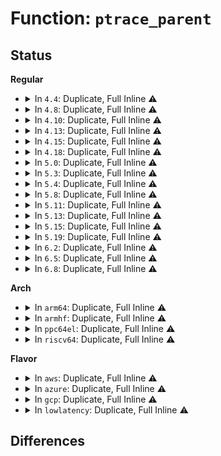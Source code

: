 # Function: <code>ptrace_parent</code>

## Status
<b>Regular</b>
<ul>
<li>
<details>
<summary>In <code>4.4</code>: Duplicate, Full Inline ⚠️</summary>

**Collision:** Static Duplication

**Inline:** Full

**Transformation:** False

**Instances:**

```
In fs/proc/array.c (ffffffff81280b28)
Location: include/linux/ptrace.h:112
Inline: True
Inline callers:
  - fs/proc/array.c:proc_pid_status
```
```
In security/selinux/hooks.c (ffffffff81344d5f)
Location: include/linux/ptrace.h:112
Inline: True
Inline callers:
  - security/selinux/hooks.c:selinux_setprocattr
  - security/selinux/hooks.c:selinux_bprm_set_creds
```
```
In security/smack/smack_lsm.c (ffffffff81360642)
Location: include/linux/ptrace.h:112
Inline: True
Inline callers:
  - security/smack/smack_lsm.c:smack_bprm_set_creds
```
```
In security/apparmor/domain.c (ffffffff8137a5a9)
Location: include/linux/ptrace.h:112
Inline: True
Inline callers:
  - security/apparmor/domain.c:may_change_ptraced_domain
```
</details>
</li>
<li>
<details>
<summary>In <code>4.8</code>: Duplicate, Full Inline ⚠️</summary>

**Collision:** Static Duplication

**Inline:** Full

**Transformation:** False

**Instances:**

```
In fs/proc/array.c (ffffffff812adba0)
Location: include/linux/ptrace.h:112
Inline: True
Inline callers:
  - fs/proc/array.c:proc_pid_status
```
```
In security/selinux/hooks.c (ffffffff81379897)
Location: include/linux/ptrace.h:112
Inline: True
Inline callers:
  - security/selinux/hooks.c:selinux_setprocattr
  - security/selinux/hooks.c:selinux_bprm_set_creds
```
```
In security/smack/smack_lsm.c (ffffffff81396bb2)
Location: include/linux/ptrace.h:112
Inline: True
Inline callers:
  - security/smack/smack_lsm.c:smack_bprm_set_creds
```
```
In security/apparmor/domain.c (ffffffff813b3569)
Location: include/linux/ptrace.h:112
Inline: True
Inline callers:
  - security/apparmor/domain.c:may_change_ptraced_domain
```
</details>
</li>
<li>
<details>
<summary>In <code>4.10</code>: Duplicate, Full Inline ⚠️</summary>

**Collision:** Static Duplication

**Inline:** Full

**Transformation:** False

**Instances:**

```
In fs/proc/array.c (ffffffff812c34a5)
Location: include/linux/ptrace.h:114
Inline: True
Inline callers:
  - fs/proc/array.c:proc_pid_status
```
```
In security/selinux/hooks.c (ffffffff81390306)
Location: include/linux/ptrace.h:114
Inline: True
Inline callers:
  - security/selinux/hooks.c:selinux_setprocattr
  - security/selinux/hooks.c:selinux_bprm_set_creds
```
```
In security/smack/smack_lsm.c (ffffffff813ad342)
Location: include/linux/ptrace.h:114
Inline: True
Inline callers:
  - security/smack/smack_lsm.c:smack_bprm_set_creds
```
```
In security/apparmor/domain.c (ffffffff813ca779)
Location: include/linux/ptrace.h:114
Inline: True
Inline callers:
  - security/apparmor/domain.c:may_change_ptraced_domain
```
```
In security/yama/yama_lsm.c (ffffffff813e87b6)
Location: include/linux/ptrace.h:114
Inline: True
Inline callers:
  - security/yama/yama_lsm.c:yama_ptrace_access_check
```
</details>
</li>
<li>
<details>
<summary>In <code>4.13</code>: Duplicate, Full Inline ⚠️</summary>

**Collision:** Static Duplication

**Inline:** Full

**Transformation:** False

**Instances:**

```
In fs/proc/array.c (ffffffff812d0726)
Location: include/linux/ptrace.h:116
Inline: True
Inline callers:
  - fs/proc/array.c:proc_pid_status
```
```
In security/selinux/hooks.c (ffffffff813a9919)
Location: include/linux/ptrace.h:116
Inline: True
Inline callers:
  - security/selinux/hooks.c:selinux_setprocattr
  - security/selinux/hooks.c:selinux_bprm_set_creds
```
```
In security/smack/smack_lsm.c (ffffffff813c5aa3)
Location: include/linux/ptrace.h:116
Inline: True
Inline callers:
  - security/smack/smack_lsm.c:smack_bprm_set_creds
```
```
In security/apparmor/domain.c (ffffffff813dffee)
Location: include/linux/ptrace.h:116
Inline: True
Inline callers:
  - security/apparmor/domain.c:may_change_ptraced_domain
```
```
In security/yama/yama_lsm.c (ffffffff813f4956)
Location: include/linux/ptrace.h:116
Inline: True
```
</details>
</li>
<li>
<details>
<summary>In <code>4.15</code>: Duplicate, Full Inline ⚠️</summary>

**Collision:** Static Duplication

**Inline:** Full

**Transformation:** False

**Instances:**

```
In fs/proc/array.c (ffffffff812f4f58)
Location: include/linux/ptrace.h:117
Inline: True
Inline callers:
  - fs/proc/array.c:proc_pid_status
```
```
In security/selinux/hooks.c (ffffffff813cf8ac)
Location: include/linux/ptrace.h:117
Inline: True
Inline callers:
  - security/selinux/hooks.c:selinux_setprocattr
  - security/selinux/hooks.c:selinux_bprm_set_creds
```
```
In security/smack/smack_lsm.c (ffffffff813ebd91)
Location: include/linux/ptrace.h:117
Inline: True
Inline callers:
  - security/smack/smack_lsm.c:smack_bprm_set_creds
```
```
In security/apparmor/domain.c (ffffffff81406777)
Location: include/linux/ptrace.h:117
Inline: True
Inline callers:
  - security/apparmor/domain.c:may_change_ptraced_domain
```
```
In security/yama/yama_lsm.c (ffffffff8141cd96)
Location: include/linux/ptrace.h:117
Inline: True
```
</details>
</li>
<li>
<details>
<summary>In <code>4.18</code>: Duplicate, Full Inline ⚠️</summary>

**Collision:** Static Duplication

**Inline:** Full

**Transformation:** False

**Instances:**

```
In fs/proc/array.c (ffffffff813222fd)
Location: include/linux/ptrace.h:117
Inline: True
Inline callers:
  - fs/proc/array.c:proc_pid_status
```
```
In security/selinux/hooks.c (ffffffff813fc4a0)
Location: include/linux/ptrace.h:117
Inline: True
Inline callers:
  - security/selinux/hooks.c:selinux_setprocattr
  - security/selinux/hooks.c:selinux_bprm_set_creds
```
```
In security/smack/smack_lsm.c (ffffffff8141c712)
Location: include/linux/ptrace.h:117
Inline: True
Inline callers:
  - security/smack/smack_lsm.c:smack_bprm_set_creds
```
```
In security/apparmor/domain.c (ffffffff8143729f)
Location: include/linux/ptrace.h:117
Inline: True
Inline callers:
  - security/apparmor/domain.c:may_change_ptraced_domain
```
```
In security/yama/yama_lsm.c (ffffffff8144f060)
Location: include/linux/ptrace.h:117
Inline: True
```
</details>
</li>
<li>
<details>
<summary>In <code>5.0</code>: Duplicate, Full Inline ⚠️</summary>

**Collision:** Static Duplication

**Inline:** Full

**Transformation:** False

**Instances:**

```
In fs/proc/array.c (ffffffff8133940d)
Location: include/linux/ptrace.h:117
Inline: True
Inline callers:
  - fs/proc/array.c:proc_pid_status
```
```
In security/selinux/hooks.c (ffffffff81418be7)
Location: include/linux/ptrace.h:117
Inline: True
Inline callers:
  - security/selinux/hooks.c:selinux_setprocattr
  - security/selinux/hooks.c:selinux_bprm_set_creds
```
```
In security/smack/smack_lsm.c (ffffffff814393e3)
Location: include/linux/ptrace.h:117
Inline: True
Inline callers:
  - security/smack/smack_lsm.c:smack_bprm_set_creds
```
```
In security/apparmor/domain.c (ffffffff81454b1f)
Location: include/linux/ptrace.h:117
Inline: True
Inline callers:
  - security/apparmor/domain.c:may_change_ptraced_domain
```
```
In security/yama/yama_lsm.c (ffffffff8146c0ca)
Location: include/linux/ptrace.h:117
Inline: True
```
</details>
</li>
<li>
<details>
<summary>In <code>5.3</code>: Duplicate, Full Inline ⚠️</summary>

**Collision:** Static Duplication

**Inline:** Full

**Transformation:** False

**Instances:**

```
In fs/proc/array.c (ffffffff8136040b)
Location: include/linux/ptrace.h:124
Inline: True
Inline callers:
  - fs/proc/array.c:task_state
```
```
In security/selinux/hooks.c (ffffffff81446a07)
Location: include/linux/ptrace.h:124
Inline: True
Inline callers:
  - security/selinux/hooks.c:selinux_setprocattr
  - security/selinux/hooks.c:selinux_bprm_set_creds
```
```
In security/smack/smack_lsm.c (ffffffff81467142)
Location: include/linux/ptrace.h:124
Inline: True
Inline callers:
  - security/smack/smack_lsm.c:smack_bprm_set_creds
```
```
In security/apparmor/domain.c (ffffffff814824ce)
Location: include/linux/ptrace.h:124
Inline: True
Inline callers:
  - security/apparmor/domain.c:may_change_ptraced_domain
```
```
In security/yama/yama_lsm.c (ffffffff814990c9)
Location: include/linux/ptrace.h:124
Inline: True
```
</details>
</li>
<li>
<details>
<summary>In <code>5.4</code>: Duplicate, Full Inline ⚠️</summary>

**Collision:** Static Duplication

**Inline:** Full

**Transformation:** False

**Instances:**

```
In fs/proc/array.c (ffffffff8137866b)
Location: include/linux/ptrace.h:124
Inline: True
Inline callers:
  - fs/proc/array.c:task_state
```
```
In security/selinux/hooks.c (ffffffff8146059f)
Location: include/linux/ptrace.h:124
Inline: True
Inline callers:
  - security/selinux/hooks.c:selinux_setprocattr
  - security/selinux/hooks.c:selinux_bprm_set_creds
```
```
In security/smack/smack_lsm.c (ffffffff81480efc)
Location: include/linux/ptrace.h:124
Inline: True
Inline callers:
  - security/smack/smack_lsm.c:smack_bprm_set_creds
```
```
In security/apparmor/domain.c (ffffffff8149c08e)
Location: include/linux/ptrace.h:124
Inline: True
Inline callers:
  - security/apparmor/domain.c:may_change_ptraced_domain
```
```
In security/yama/yama_lsm.c (ffffffff814b2ff9)
Location: include/linux/ptrace.h:124
Inline: True
```
</details>
</li>
<li>
<details>
<summary>In <code>5.8</code>: Duplicate, Full Inline ⚠️</summary>

**Collision:** Static Duplication

**Inline:** Full

**Transformation:** False

**Instances:**

```
In fs/proc/array.c (ffffffff813c174c)
Location: include/linux/ptrace.h:124
Inline: True
Inline callers:
  - fs/proc/array.c:task_state
```
```
In security/selinux/hooks.c (ffffffff814b2f3c)
Location: include/linux/ptrace.h:124
Inline: True
Inline callers:
  - security/selinux/hooks.c:selinux_setprocattr
  - security/selinux/hooks.c:selinux_bprm_creds_for_exec
```
```
In security/smack/smack_lsm.c (ffffffff814d64b3)
Location: include/linux/ptrace.h:124
Inline: True
Inline callers:
  - security/smack/smack_lsm.c:smack_bprm_creds_for_exec
```
```
In security/apparmor/domain.c (ffffffff814f42fe)
Location: include/linux/ptrace.h:124
Inline: True
Inline callers:
  - security/apparmor/domain.c:may_change_ptraced_domain
```
```
In security/yama/yama_lsm.c (ffffffff81511ba5)
Location: include/linux/ptrace.h:124
Inline: True
Inline callers:
  - security/yama/yama_lsm.c:ptracer_exception_found
```
</details>
</li>
<li>
<details>
<summary>In <code>5.11</code>: Duplicate, Full Inline ⚠️</summary>

**Collision:** Static Duplication

**Inline:** Full

**Transformation:** False

**Instances:**

```
In fs/proc/array.c (ffffffff813d363c)
Location: include/linux/ptrace.h:124
Inline: True
Inline callers:
  - fs/proc/array.c:task_state
```
```
In security/selinux/hooks.c (ffffffff814d23bc)
Location: include/linux/ptrace.h:124
Inline: True
Inline callers:
  - security/selinux/hooks.c:selinux_setprocattr
  - security/selinux/hooks.c:selinux_bprm_creds_for_exec
```
```
In security/smack/smack_lsm.c (ffffffff814f4197)
Location: include/linux/ptrace.h:124
Inline: True
Inline callers:
  - security/smack/smack_lsm.c:smack_bprm_creds_for_exec
```
```
In security/apparmor/domain.c (ffffffff81511449)
Location: include/linux/ptrace.h:124
Inline: True
Inline callers:
  - security/apparmor/domain.c:may_change_ptraced_domain
```
```
In security/yama/yama_lsm.c (ffffffff8152e9fb)
Location: include/linux/ptrace.h:124
Inline: True
Inline callers:
  - security/yama/yama_lsm.c:ptracer_exception_found
```
</details>
</li>
<li>
<details>
<summary>In <code>5.13</code>: Duplicate, Full Inline ⚠️</summary>

**Collision:** Static Duplication

**Inline:** Full

**Transformation:** False

**Instances:**

```
In fs/proc/array.c (ffffffff813da46c)
Location: include/linux/ptrace.h:124
Inline: True
Inline callers:
  - fs/proc/array.c:task_state
```
```
In security/selinux/hooks.c (ffffffff814d84c8)
Location: include/linux/ptrace.h:124
Inline: True
Inline callers:
  - security/selinux/hooks.c:selinux_setprocattr
  - security/selinux/hooks.c:selinux_bprm_creds_for_exec
```
```
In security/smack/smack_lsm.c (ffffffff814fb11e)
Location: include/linux/ptrace.h:124
Inline: True
Inline callers:
  - security/smack/smack_lsm.c:smack_bprm_creds_for_exec
```
```
In security/apparmor/domain.c (ffffffff81517db9)
Location: include/linux/ptrace.h:124
Inline: True
Inline callers:
  - security/apparmor/domain.c:may_change_ptraced_domain
```
```
In security/yama/yama_lsm.c (ffffffff815352c6)
Location: include/linux/ptrace.h:124
Inline: True
```
</details>
</li>
<li>
<details>
<summary>In <code>5.15</code>: Duplicate, Full Inline ⚠️</summary>

**Collision:** Static Duplication

**Inline:** Full

**Transformation:** False

**Instances:**

```
In fs/proc/array.c (ffffffff8142bb9c)
Location: include/linux/ptrace.h:124
Inline: True
Inline callers:
  - fs/proc/array.c:task_state
```
```
In security/selinux/hooks.c (ffffffff81530cbb)
Location: include/linux/ptrace.h:124
Inline: True
Inline callers:
  - security/selinux/hooks.c:selinux_setprocattr
  - security/selinux/hooks.c:selinux_bprm_creds_for_exec
```
```
In security/smack/smack_lsm.c (ffffffff81555d8e)
Location: include/linux/ptrace.h:124
Inline: True
Inline callers:
  - security/smack/smack_lsm.c:smack_bprm_creds_for_exec
```
```
In security/apparmor/domain.c (ffffffff81575db9)
Location: include/linux/ptrace.h:124
Inline: True
Inline callers:
  - security/apparmor/domain.c:may_change_ptraced_domain
```
```
In security/yama/yama_lsm.c (ffffffff815937e0)
Location: include/linux/ptrace.h:124
Inline: True
```
</details>
</li>
<li>
<details>
<summary>In <code>5.19</code>: Duplicate, Full Inline ⚠️</summary>

**Collision:** Static Duplication

**Inline:** Full

**Transformation:** False

**Instances:**

```
In fs/proc/array.c (ffffffff814a5800)
Location: include/linux/ptrace.h:117
Inline: True
Inline callers:
  - fs/proc/array.c:task_state
```
```
In security/selinux/hooks.c (ffffffff815c5f8b)
Location: include/linux/ptrace.h:117
Inline: True
Inline callers:
  - security/selinux/hooks.c:selinux_setprocattr
  - security/selinux/hooks.c:selinux_bprm_creds_for_exec
```
```
In security/smack/smack_lsm.c (ffffffff815efbef)
Location: include/linux/ptrace.h:117
Inline: True
Inline callers:
  - security/smack/smack_lsm.c:smack_bprm_creds_for_exec
```
```
In security/apparmor/domain.c (ffffffff816134a2)
Location: include/linux/ptrace.h:117
Inline: True
Inline callers:
  - security/apparmor/domain.c:may_change_ptraced_domain
```
```
In security/yama/yama_lsm.c (ffffffff81635acb)
Location: include/linux/ptrace.h:117
Inline: True
Inline callers:
  - security/yama/yama_lsm.c:yama_ptrace_access_check
```
</details>
</li>
<li>
<details>
<summary>In <code>6.2</code>: Duplicate, Full Inline ⚠️</summary>

**Collision:** Static Duplication

**Inline:** Full

**Transformation:** False

**Instances:**

```
In fs/proc/array.c (ffffffff8153ae10)
Location: include/linux/ptrace.h:117
Inline: True
Inline callers:
  - fs/proc/array.c:task_state
```
```
In security/selinux/hooks.c (ffffffff81672b76)
Location: include/linux/ptrace.h:117
Inline: True
Inline callers:
  - security/selinux/hooks.c:selinux_setprocattr
  - security/selinux/hooks.c:selinux_bprm_creds_for_exec
```
```
In security/smack/smack_lsm.c (ffffffff8169ff4f)
Location: include/linux/ptrace.h:117
Inline: True
Inline callers:
  - security/smack/smack_lsm.c:smack_bprm_creds_for_exec
```
```
In security/apparmor/domain.c (ffffffff816c6119)
Location: include/linux/ptrace.h:117
Inline: True
Inline callers:
  - security/apparmor/domain.c:may_change_ptraced_domain
```
```
In security/yama/yama_lsm.c (ffffffff816ec7db)
Location: include/linux/ptrace.h:117
Inline: True
Inline callers:
  - security/yama/yama_lsm.c:yama_ptrace_access_check
```
</details>
</li>
<li>
<details>
<summary>In <code>6.5</code>: Duplicate, Full Inline ⚠️</summary>

**Collision:** Static Duplication

**Inline:** Full

**Transformation:** False

**Instances:**

```
In fs/proc/array.c (ffffffff8157311d)
Location: include/linux/ptrace.h:117
Inline: True
Inline callers:
  - fs/proc/array.c:task_state
```
```
In security/selinux/hooks.c (ffffffff816ab073)
Location: include/linux/ptrace.h:117
Inline: True
Inline callers:
  - security/selinux/hooks.c:selinux_setprocattr
  - security/selinux/hooks.c:selinux_bprm_creds_for_exec
```
```
In security/smack/smack_lsm.c (ffffffff816d87e2)
Location: include/linux/ptrace.h:117
Inline: True
Inline callers:
  - security/smack/smack_lsm.c:smack_bprm_creds_for_exec
```
```
In security/apparmor/domain.c (ffffffff816feee9)
Location: include/linux/ptrace.h:117
Inline: True
Inline callers:
  - security/apparmor/domain.c:may_change_ptraced_domain
```
```
In security/yama/yama_lsm.c (ffffffff81726c0b)
Location: include/linux/ptrace.h:117
Inline: True
Inline callers:
  - security/yama/yama_lsm.c:yama_ptrace_access_check
```
</details>
</li>
<li>
<details>
<summary>In <code>6.8</code>: Duplicate, Full Inline ⚠️</summary>

**Collision:** Static Duplication

**Inline:** Full

**Transformation:** False

**Instances:**

```
In fs/proc/array.c (ffffffff815ab8dd)
Location: include/linux/ptrace.h:117
Inline: True
Inline callers:
  - fs/proc/array.c:task_state
```
```
In security/selinux/hooks.c (ffffffff816e8095)
Location: include/linux/ptrace.h:117
Inline: True
Inline callers:
  - security/selinux/hooks.c:selinux_lsm_setattr
  - security/selinux/hooks.c:selinux_bprm_creds_for_exec
```
```
In security/smack/smack_lsm.c (ffffffff81714fb5)
Location: include/linux/ptrace.h:117
Inline: True
Inline callers:
  - security/smack/smack_lsm.c:smack_bprm_creds_for_exec
```
```
In security/apparmor/domain.c (ffffffff8173c479)
Location: include/linux/ptrace.h:117
Inline: True
Inline callers:
  - security/apparmor/domain.c:may_change_ptraced_domain
```
```
In security/yama/yama_lsm.c (ffffffff81767e5b)
Location: include/linux/ptrace.h:117
Inline: True
Inline callers:
  - security/yama/yama_lsm.c:yama_ptrace_access_check
```
</details>
</li>
</ul>
<b>Arch</b>
<ul>
<li>
<details>
<summary>In <code>arm64</code>: Duplicate, Full Inline ⚠️</summary>

**Collision:** Static Duplication

**Inline:** Full

**Transformation:** False

**Instances:**

```
In fs/proc/array.c (ffff800010444cf8)
Location: include/linux/ptrace.h:124
Inline: True
Inline callers:
  - fs/proc/array.c:task_state
```
```
In security/selinux/hooks.c (ffff80001054dcf8)
Location: include/linux/ptrace.h:124
Inline: True
Inline callers:
  - security/selinux/hooks.c:selinux_setprocattr
  - security/selinux/hooks.c:selinux_bprm_set_creds
```
```
In security/smack/smack_lsm.c (ffff8000105726e8)
Location: include/linux/ptrace.h:124
Inline: True
Inline callers:
  - security/smack/smack_lsm.c:smack_bprm_set_creds
```
```
In security/apparmor/domain.c (ffff800010591bb4)
Location: include/linux/ptrace.h:124
Inline: True
Inline callers:
  - security/apparmor/domain.c:may_change_ptraced_domain
```
```
In security/yama/yama_lsm.c (ffff8000105aa89c)
Location: include/linux/ptrace.h:124
Inline: True
```
</details>
</li>
<li>
<details>
<summary>In <code>armhf</code>: Duplicate, Full Inline ⚠️</summary>

**Collision:** Static Duplication

**Inline:** Full

**Transformation:** False

**Instances:**

```
In fs/proc/array.c (c06098ec)
Location: include/linux/ptrace.h:124
Inline: True
Inline callers:
  - fs/proc/array.c:task_state
```
```
In security/selinux/hooks.c (c06fe42c)
Location: include/linux/ptrace.h:124
Inline: True
Inline callers:
  - security/selinux/hooks.c:ptrace_parent_sid
```
```
In security/smack/smack_lsm.c (c0725978)
Location: include/linux/ptrace.h:124
Inline: True
Inline callers:
  - security/smack/smack_lsm.c:smack_bprm_set_creds
```
```
In security/apparmor/domain.c (c07427d0)
Location: include/linux/ptrace.h:124
Inline: True
Inline callers:
  - security/apparmor/domain.c:may_change_ptraced_domain
```
```
In security/yama/yama_lsm.c (c075a81c)
Location: include/linux/ptrace.h:124
Inline: True
```
</details>
</li>
<li>
<details>
<summary>In <code>ppc64el</code>: Duplicate, Full Inline ⚠️</summary>

**Collision:** Static Duplication

**Inline:** Full

**Transformation:** False

**Instances:**

```
In fs/proc/array.c (c00000000055a0f8)
Location: include/linux/ptrace.h:124
Inline: True
Inline callers:
  - fs/proc/array.c:task_state
```
```
In security/selinux/hooks.c (c0000000006ac810)
Location: include/linux/ptrace.h:124
Inline: True
Inline callers:
  - security/selinux/hooks.c:selinux_setprocattr
  - security/selinux/hooks.c:selinux_bprm_set_creds
```
```
In security/smack/smack_lsm.c (c0000000006da4c4)
Location: include/linux/ptrace.h:124
Inline: True
Inline callers:
  - security/smack/smack_lsm.c:smack_bprm_set_creds
```
```
In security/apparmor/domain.c (c000000000705afc)
Location: include/linux/ptrace.h:124
Inline: True
Inline callers:
  - security/apparmor/domain.c:may_change_ptraced_domain
```
```
In security/yama/yama_lsm.c (c00000000072872c)
Location: include/linux/ptrace.h:124
Inline: True
```
</details>
</li>
<li>
<details>
<summary>In <code>riscv64</code>: Duplicate, Full Inline ⚠️</summary>

**Collision:** Static Duplication

**Inline:** Full

**Transformation:** False

**Instances:**

```
In fs/proc/array.c (ffffffe0002dacb6)
Location: include/linux/ptrace.h:124
Inline: True
Inline callers:
  - fs/proc/array.c:task_state
```
```
In security/selinux/hooks.c (ffffffe0003a7ccc)
Location: include/linux/ptrace.h:124
Inline: True
Inline callers:
  - security/selinux/hooks.c:selinux_setprocattr
  - security/selinux/hooks.c:selinux_bprm_set_creds
```
```
In security/smack/smack_lsm.c (ffffffe0003c4076)
Location: include/linux/ptrace.h:124
Inline: True
Inline callers:
  - security/smack/smack_lsm.c:smack_bprm_set_creds
```
```
In security/apparmor/domain.c (ffffffe0003df3e8)
Location: include/linux/ptrace.h:124
Inline: True
Inline callers:
  - security/apparmor/domain.c:may_change_ptraced_domain
```
```
In security/yama/yama_lsm.c (ffffffe0003f378a)
Location: include/linux/ptrace.h:124
Inline: True
```
</details>
</li>
</ul>
<b>Flavor</b>
<ul>
<li>
<details>
<summary>In <code>aws</code>: Duplicate, Full Inline ⚠️</summary>

**Collision:** Static Duplication

**Inline:** Full

**Transformation:** False

**Instances:**

```
In fs/proc/array.c (ffffffff81370c4b)
Location: include/linux/ptrace.h:124
Inline: True
Inline callers:
  - fs/proc/array.c:task_state
```
```
In security/selinux/hooks.c (ffffffff81458b7f)
Location: include/linux/ptrace.h:124
Inline: True
Inline callers:
  - security/selinux/hooks.c:selinux_setprocattr
  - security/selinux/hooks.c:selinux_bprm_set_creds
```
```
In security/smack/smack_lsm.c (ffffffff814794dc)
Location: include/linux/ptrace.h:124
Inline: True
Inline callers:
  - security/smack/smack_lsm.c:smack_bprm_set_creds
```
```
In security/apparmor/domain.c (ffffffff8149466e)
Location: include/linux/ptrace.h:124
Inline: True
Inline callers:
  - security/apparmor/domain.c:may_change_ptraced_domain
```
```
In security/yama/yama_lsm.c (ffffffff814ab5d9)
Location: include/linux/ptrace.h:124
Inline: True
```
</details>
</li>
<li>
<details>
<summary>In <code>azure</code>: Duplicate, Full Inline ⚠️</summary>

**Collision:** Static Duplication

**Inline:** Full

**Transformation:** False

**Instances:**

```
In fs/proc/array.c (ffffffff813616db)
Location: include/linux/ptrace.h:124
Inline: True
Inline callers:
  - fs/proc/array.c:task_state
```
```
In security/selinux/hooks.c (ffffffff814495af)
Location: include/linux/ptrace.h:124
Inline: True
Inline callers:
  - security/selinux/hooks.c:selinux_setprocattr
  - security/selinux/hooks.c:selinux_bprm_set_creds
```
```
In security/smack/smack_lsm.c (ffffffff81469efc)
Location: include/linux/ptrace.h:124
Inline: True
Inline callers:
  - security/smack/smack_lsm.c:smack_bprm_set_creds
```
```
In security/apparmor/domain.c (ffffffff8148508e)
Location: include/linux/ptrace.h:124
Inline: True
Inline callers:
  - security/apparmor/domain.c:may_change_ptraced_domain
```
```
In security/yama/yama_lsm.c (ffffffff8149bff9)
Location: include/linux/ptrace.h:124
Inline: True
```
</details>
</li>
<li>
<details>
<summary>In <code>gcp</code>: Duplicate, Full Inline ⚠️</summary>

**Collision:** Static Duplication

**Inline:** Full

**Transformation:** False

**Instances:**

```
In fs/proc/array.c (ffffffff8136e71b)
Location: include/linux/ptrace.h:124
Inline: True
Inline callers:
  - fs/proc/array.c:task_state
```
```
In security/selinux/hooks.c (ffffffff81454c1f)
Location: include/linux/ptrace.h:124
Inline: True
Inline callers:
  - security/selinux/hooks.c:selinux_setprocattr
  - security/selinux/hooks.c:selinux_bprm_set_creds
```
```
In security/smack/smack_lsm.c (ffffffff8147557c)
Location: include/linux/ptrace.h:124
Inline: True
Inline callers:
  - security/smack/smack_lsm.c:smack_bprm_set_creds
```
```
In security/apparmor/domain.c (ffffffff8149070e)
Location: include/linux/ptrace.h:124
Inline: True
Inline callers:
  - security/apparmor/domain.c:may_change_ptraced_domain
```
```
In security/yama/yama_lsm.c (ffffffff814a7679)
Location: include/linux/ptrace.h:124
Inline: True
```
</details>
</li>
<li>
<details>
<summary>In <code>lowlatency</code>: Duplicate, Full Inline ⚠️</summary>

**Collision:** Static Duplication

**Inline:** Full

**Transformation:** False

**Instances:**

```
In fs/proc/array.c (ffffffff81382073)
Location: include/linux/ptrace.h:124
Inline: True
Inline callers:
  - fs/proc/array.c:task_state
```
```
In security/selinux/hooks.c (ffffffff8146a4fa)
Location: include/linux/ptrace.h:124
Inline: True
Inline callers:
  - security/selinux/hooks.c:ptrace_parent_sid
```
```
In security/smack/smack_lsm.c (ffffffff8148cf6e)
Location: include/linux/ptrace.h:124
Inline: True
Inline callers:
  - security/smack/smack_lsm.c:smack_bprm_set_creds
```
```
In security/apparmor/domain.c (ffffffff814a8632)
Location: include/linux/ptrace.h:124
Inline: True
Inline callers:
  - security/apparmor/domain.c:may_change_ptraced_domain
```
```
In security/yama/yama_lsm.c (ffffffff814bffcb)
Location: include/linux/ptrace.h:124
Inline: True
```
</details>
</li>
</ul>

## Differences
